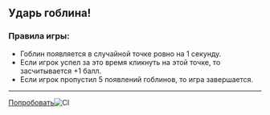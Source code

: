 ## Ударь гоблина!

### Правила игры:
- Гоблин появляется в случайной точке ровно на 1 секунду. 
- Если игрок успел за это время кликнуть на этой точке, то засчитывается +1 балл.
- Если игрок пропустил 5 появлений гоблинов, то игра завершается.

---

[Попробовать](https://github.com/genitr/js-adv-whack-a-mole/deployments/github-pages)![CI](https://github.com/genitr/js-adv-whack-a-mole-finaly/actions/workflows/web.yml/badge.svg)
